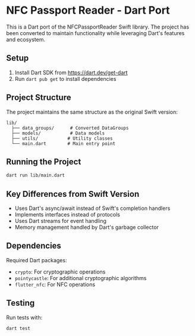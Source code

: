 
# NFC Passport Reader - Dart Port

This is a Dart port of the NFCPassportReader Swift library. The project has been converted to maintain functionality while leveraging Dart's features and ecosystem.

## Setup

1. Install Dart SDK from https://dart.dev/get-dart
2. Run `dart pub get` to install dependencies

## Project Structure

The project maintains the same structure as the original Swift version:

```
lib/
  ├── data_groups/      # Converted DataGroups
  ├── models/           # Data models
  ├── utils/           # Utility classes
  └── main.dart        # Main entry point
```

## Running the Project

```bash
dart run lib/main.dart
```

## Key Differences from Swift Version

- Uses Dart's async/await instead of Swift's completion handlers
- Implements interfaces instead of protocols
- Uses Dart streams for event handling
- Memory management handled by Dart's garbage collector

## Dependencies

Required Dart packages:
- `crypto`: For cryptographic operations
- `pointycastle`: For additional cryptographic algorithms
- `flutter_nfc`: For NFC operations

## Testing

Run tests with:
```bash
dart test
```
